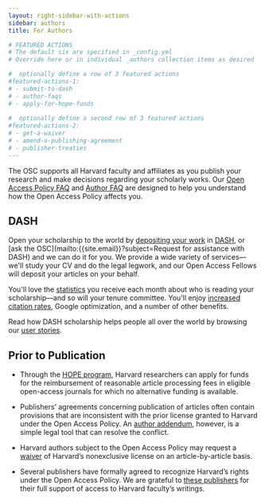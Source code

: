```yaml
---
layout: right-sidebar-with-actions
sidebar: authors
title: For Authors

# FEATURED ACTIONS
# The default six are specified in _config.yml
# Override here or in individual _authors collection items as desired 

#  optionally define a row of 3 featured actions
#featured-actions-1:
# - submit-to-dash
# - author-faqs
# - apply-for-hope-funds
  
#  optionally define a second row of 3 featured actions
#featured-actions-2:
# - get-a-waiver
# - amend-a-publishing-agreement
# - publisher-treaties
---
```


The OSC supports all Harvard faculty and affiliates as you publish your research and make decisions regarding your scholarly works. Our [Open Access Policy FAQ]({{site.baseurl}}/policies/faq/) and [Author FAQ]({{site.baseurl}}/authors/faq/) are designed to help you understand how the Open Access Policy affects you.

## DASH

Open your scholarship to the world by [depositing your work](https://osc.hul.harvard.edu/dash/quicksubmit) in [DASH](http://dash.harvard.edu), or [ask the OSC](mailto:{{site.email}}?subject=Request for assistance with DASH) and we can do it for you. We provide a wide variety of services&mdash;we'll study your CV and do the legal legwork, and our Open Access Fellows will deposit your articles on your behalf. 

You'll love the [statistics](https://osc.hul.harvard.edu/dash/mydash/) you receive each month about who is reading your scholarship&mdash;and so will your tenure committee. You'll enjoy [increased citation rates](http://www.openoasis.org/index.php?option=com_content&view=article&id=560&Itemid=391), Google optimization, and a number of other benefits. 

Read how DASH scholarship helps people all over the world by browsing our [user stories](https://osc.hul.harvard.edu/dash/stories).

## Prior to Publication

- Through the [HOPE program]({{site.baseurl}}/programs/hope/), Harvard researchers can apply for funds for the reimbursement of reasonable article processing fees in eligible open-access journals for which no alternative funding is available.

- Publishers’ agreements concerning publication of articles often contain provisions that are inconsistent with the prior license granted to Harvard under the Open Access Policy. An [author addendum]({{site.baseurl}}/dash/addendum-generator), however, is a simple legal tool that can resolve the conflict.

- Harvard authors subject to the Open Access Policy may request a [waiver]({{site.baseurl}}/dash/authors/waiver/generate) of Harvard’s nonexclusive license on an article-by-article basis.

- Several publishers have formally agreed to recognize Harvard’s rights under the Open Access Policy. We are grateful to [these publishers]({{site.baseurl}}/publishers/treaties/) for their full support of access to Harvard faculty’s writings.
